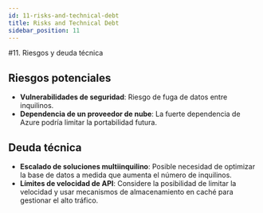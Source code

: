 ```yaml
---
id: 11-risks-and-technical-debt
title: Risks and Technical Debt
sidebar_position: 11
---
```


#11. Riesgos y deuda técnica

## Riesgos potenciales
- **Vulnerabilidades de seguridad**: Riesgo de fuga de datos entre inquilinos.
- **Dependencia de un proveedor de nube**: La fuerte dependencia de Azure podría limitar la portabilidad futura.

## Deuda técnica
- **Escalado de soluciones multiinquilino**: Posible necesidad de optimizar la base de datos a medida que aumenta el número de inquilinos.
- **Límites de velocidad de API**: Considere la posibilidad de limitar la velocidad y usar mecanismos de almacenamiento en caché para gestionar el alto tráfico.